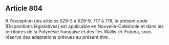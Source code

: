 Article 804
----
A l'exception des articles 529-3 à 529-9, 717 à 719, le présent code
(Dispositions législatives) est applicable en Nouvelle-Calédonie et dans les
territoires de la Polynésie française et des îles Wallis-et-Futuna, sous réserve
des adaptations prévues au présent titre.
